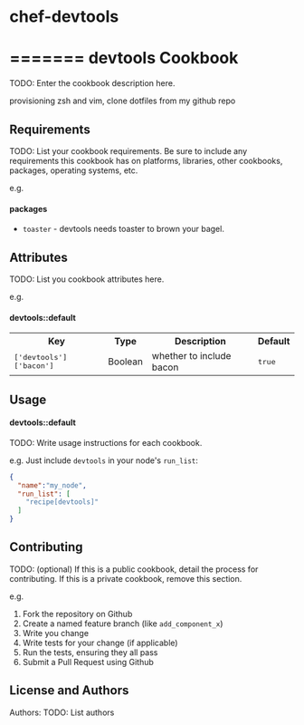 chef-devtools
=============
=======
devtools Cookbook
=================
TODO: Enter the cookbook description here.

provisioning zsh and vim, clone dotfiles from my github repo

Requirements
------------
TODO: List your cookbook requirements. Be sure to include any requirements this cookbook has on platforms, libraries, other cookbooks, packages, operating systems, etc.

e.g.
#### packages
- `toaster` - devtools needs toaster to brown your bagel.

Attributes
----------
TODO: List you cookbook attributes here.

e.g.
#### devtools::default
<table>
  <tr>
    <th>Key</th>
    <th>Type</th>
    <th>Description</th>
    <th>Default</th>
  </tr>
  <tr>
    <td><tt>['devtools']['bacon']</tt></td>
    <td>Boolean</td>
    <td>whether to include bacon</td>
    <td><tt>true</tt></td>
  </tr>
</table>

Usage
-----
#### devtools::default
TODO: Write usage instructions for each cookbook.

e.g.
Just include `devtools` in your node's `run_list`:

```json
{
  "name":"my_node",
  "run_list": [
    "recipe[devtools]"
  ]
}
```

Contributing
------------
TODO: (optional) If this is a public cookbook, detail the process for contributing. If this is a private cookbook, remove this section.

e.g.
1. Fork the repository on Github
2. Create a named feature branch (like `add_component_x`)
3. Write you change
4. Write tests for your change (if applicable)
5. Run the tests, ensuring they all pass
6. Submit a Pull Request using Github

License and Authors
-------------------
Authors: TODO: List authors
